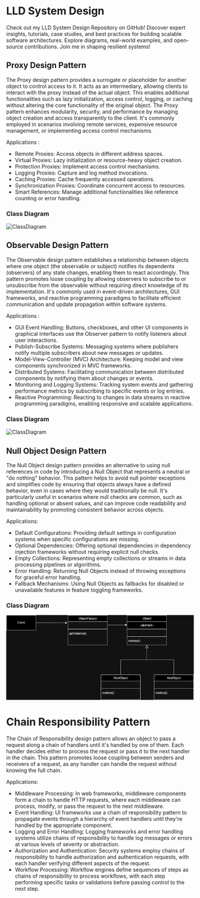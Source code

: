 # LLD System Design
Check out my LLD System Design Repository on GitHub! Discover expert insights, tutorials, case studies, and best practices for building scalable software architectures. Explore diagrams, real-world examples, and open-source contributions. Join me in shaping resilient systems!

## Proxy Design Pattern
The Proxy design pattern provides a surrogate or placeholder for another object to control access to it. It acts as an intermediary, allowing clients to interact with the proxy instead of the actual object. This enables additional functionalities such as lazy initialization, access control, logging, or caching without altering the core functionality of the original object. The Proxy pattern enhances modularity, security, and performance by managing object creation and access transparently to the client. It's commonly employed in scenarios involving remote services, expensive resource management, or implementing access control mechanisms.

Applications : 
- Remote Proxies: Access objects in different address spaces.
- Virtual Proxies: Lazy initialization or resource-heavy object creation.
- Protection Proxies: Implement access control mechanisms.
- Logging Proxies: Capture and log method invocations.
- Caching Proxies: Cache frequently accessed operations.
- Synchronization Proxies: Coordinate concurrent access to resources.
- Smart References: Manage additional functionalities like reference counting or error handling.

### Class Diagram
![ClassDiagram](https://github.com/i-ravi/SystemDesign/blob/main/ProxyDesignPattern/diagram/ProxyClassDiagram.png)

## Observable Design Pattern
The Observable design pattern establishes a relationship between objects where one object (the observable or subject) notifies its dependents (observers) of any state changes, enabling them to react accordingly. This pattern promotes loose coupling by allowing observers to subscribe to or unsubscribe from the observable without requiring direct knowledge of its implementation. It's commonly used in event-driven architectures, GUI frameworks, and reactive programming paradigms to facilitate efficient communication and update propagation within software systems.

Applications : 
- GUI Event Handling: Buttons, checkboxes, and other UI components in graphical interfaces use the Observer pattern to notify listeners about user interactions.
- Publish-Subscribe Systems: Messaging systems where publishers notify multiple subscribers about new messages or updates.
- Model-View-Controller (MVC) Architecture: Keeping model and view components synchronized in MVC frameworks.
- Distributed Systems: Facilitating communication between distributed components by notifying them about changes or events.
- Monitoring and Logging Systems: Tracking system events and gathering performance metrics by subscribing to specific events or log entries.
- Reactive Programming: Reacting to changes in data streams in reactive programming paradigms, enabling responsive and scalable applications.

### Class Diagram
![ClassDiagram](https://github.com/i-ravi/SystemDesign/blob/main/ObservableDesignPattern/diagram/ObseverClassDiagram.png)

## Null Object Design Pattern
The Null Object design pattern provides an alternative to using null references in code by introducing a Null Object that represents a neutral or "do nothing" behavior. This pattern helps to avoid null pointer exceptions and simplifies code by ensuring that objects always have a defined behavior, even in cases where they would traditionally be null. It's particularly useful in scenarios where null checks are common, such as handling optional or absent values, and can improve code readability and maintainability by promoting consistent behavior across objects.

Applications:
- Default Configurations: Providing default settings in configuration systems when specific configurations are missing.
- Optional Dependencies: Offering optional dependencies in dependency injection frameworks without requiring explicit null checks.
- Empty Collections: Representing empty collections or streams in data processing pipelines or algorithms.
- Error Handling: Returning Null Objects instead of throwing exceptions for graceful error handling.
- Fallback Mechanisms: Using Null Objects as fallbacks for disabled or unavailable features in feature toggling frameworks.

### Class Diagram
![ClassDiagram](https://github.com/i-ravi/LLD-SystemDesign/blob/main/NullObjectDesignPattern/diagram/NullObjectClassDiagram.png)

# Chain Responsibility Pattern
The Chain of Responsibility design pattern allows an object to pass a request along a chain of handlers until it's handled by one of them. Each handler decides either to process the request or pass it to the next handler in the chain. This pattern promotes loose coupling between senders and receivers of a request, as any handler can handle the request without knowing the full chain.

Applications:
- Middleware Processing: In web frameworks, middleware components form a chain to handle HTTP requests, where each middleware can process, modify, or pass the request to the next middleware.
- Event Handling: UI frameworks use a chain of responsibility pattern to propagate events through a hierarchy of event handlers until they're handled by the appropriate component.
- Logging and Error Handling: Logging frameworks and error handling systems utilize chains of responsibility to handle log messages or errors at various levels of severity or abstraction.
- Authorization and Authentication: Security systems employ chains of responsibility to handle authorization and authentication requests, with each handler verifying different aspects of the request.
- Workflow Processing: Workflow engines define sequences of steps as chains of responsibility to process workflows, with each step performing specific tasks or validations before passing control to the next step.
